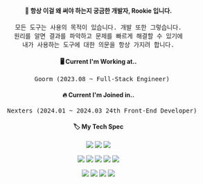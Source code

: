 <div align="center">
  
<h4>📑 항상 이걸 왜 써야 하는지 궁금한 개발자, <strong>Rookie</strong> 입니다. </h4>

<pre>모든 도구는 사용의 목적이 있습니다. 개발 또한 그렇습니다.
원리를 알면 결과를 파악하고 문제를 빠르게 해결할 수 있기에
내가 사용하는 도구에 대한 의문을 항상 가지려 합니다.</pre>

<h4>🖥 Current I'm Working at..</h4>
<pre>
  Goorm (2023.08 ~ Full-Stack Engineer)
</pre>

<h4>🔥 Current I'm Joined in..</h4>
<pre>
  Nexters (2024.01 ~ 2024.03 24th Front-End Developer)
</pre>

<h4>🏷 My Tech Spec</h4>

  <img src="https://img.shields.io/badge/Javascript-F7DF1E?style=for-the-badge&logo=Javascript&logoColor=white"/> <img src="https://img.shields.io/badge/Typescript-007ACC?style=for-the-badge&logo=Typescript&logoColor=white"/> <img src="https://img.shields.io/badge/Python-3776AB?style=for-the-badge&logo=Python&logoColor=white"/>

<img src="https://img.shields.io/badge/React-61DAFB?style=for-the-badge&logo=React&logoColor=white"/> <img src="https://img.shields.io/badge/Next.js-000000?style=for-the-badge&logo=Next.js&logoColor=white"/> <img src="https://img.shields.io/badge/Flask-000000?style=for-the-badge&logo=Flask&logoColor=white"/> <img src="https://img.shields.io/badge/Express-000000?style=for-the-badge&logo=Express&logoColor=white"/> <img src="https://img.shields.io/badge/React_Query-FF4154?style=for-the-badge&logo=React-Query&logoColor=white"/>
  
<img src="https://img.shields.io/badge/MySQL-4479A1?style=for-the-badge&logo=MySQL&logoColor=white"/> <img src="https://img.shields.io/badge/MariaDB-003545?style=for-the-badge&logo=MariaDB&logoColor=white"/> <img src="https://img.shields.io/badge/Redis-DC382D?style=for-the-badge&logo=Redis&logoColor=white"/> <img src="https://img.shields.io/badge/MongoDB-47A248?style=for-the-badge&logo=MongoDB&logoColor=white"/>

</div>

